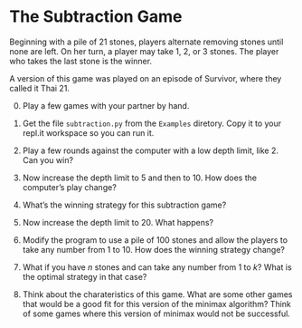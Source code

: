 The Subtraction Game
====================

Beginning with a pile of 21 stones, players alternate removing stones until none are left. On her turn, a player may take 1, 2, or 3 stones. The player who takes the last stone is the winner.

A version of this game was played on an episode of Survivor, where they called it Thai 21.

0. Play a few games with your partner by hand.

1. Get the file `subtraction.py` from the `Examples` diretory. Copy it to your repl.it workspace so you can run it.

2. Play a few rounds against the computer with a low depth limit, like 2. Can you win?

3. Now increase the depth limit to 5 and then to 10. How does the computer’s play change?

4. What’s the winning strategy for this subtraction game?

5. Now increase the depth limit to 20. What happens?

6. Modify the program to use a pile of 100 stones and allow the players to take any number from 1 to 10. How does the winning strategy change?

7. What if you have *n* stones and can take any number from 1 to *k*? What is the optimal strategy in that case?

8. Think about the charateristics of this game. What are some other games that would be a good fit for this version of the minimax algorithm? Think of some games where this version of minimax would not be successful.
